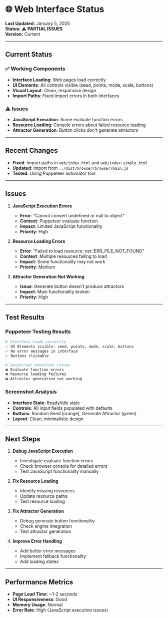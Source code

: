 # 🌐 Web Interface Status

**Last Updated:** January 5, 2025  
**Status:** ⚠️ **PARTIAL ISSUES**  
**Version:** Current

---

## Current Status

### ✅ **Working Components**
- **Interface Loading**: Web pages load correctly
- **UI Elements**: All controls visible (seed, points, mode, scale, buttons)
- **Visual Layout**: Clean, responsive design
- **Import Paths**: Fixed import errors in both interfaces

### ⚠️ **Issues**
- **JavaScript Execution**: Some evaluate function errors
- **Resource Loading**: Console errors about failed resource loading
- **Attractor Generation**: Button clicks don't generate attractors

---

## Recent Changes

- **Fixed**: Import paths in `web/index.html` and `web/index-simple.html`
- **Updated**: Import from `../dist/browser/browser/main.js`
- **Tested**: Using Puppeteer automator tool

---

## Issues

1. **JavaScript Execution Errors**
   - **Error**: "Cannot convert undefined or null to object"
   - **Context**: Puppeteer evaluate function
   - **Impact**: Limited JavaScript functionality
   - **Priority**: High

2. **Resource Loading Errors**
   - **Error**: "Failed to load resource: net::ERR_FILE_NOT_FOUND"
   - **Context**: Multiple resources failing to load
   - **Impact**: Some functionality may not work
   - **Priority**: Medium

3. **Attractor Generation Not Working**
   - **Issue**: Generate button doesn't produce attractors
   - **Impact**: Main functionality broken
   - **Priority**: High

---

## Test Results

### **Puppeteer Testing Results**
```bash
# Interface loads correctly
✅ UI Elements visible: seed, points, mode, scale, buttons
✅ No error messages in interface
✅ Buttons clickable

# JavaScript execution issues
❌ Evaluate function errors
❌ Resource loading failures
❌ Attractor generation not working
```

### **Screenshot Analysis**
- **Interface State**: Ready/idle state
- **Controls**: All input fields populated with defaults
- **Buttons**: Random Seed (orange), Generate Attractor (green)
- **Layout**: Clean, minimalistic design

---

## Next Steps

1. **Debug JavaScript Execution**
   - Investigate evaluate function errors
   - Check browser console for detailed errors
   - Test JavaScript functionality manually

2. **Fix Resource Loading**
   - Identify missing resources
   - Update resource paths
   - Test resource loading

3. **Fix Attractor Generation**
   - Debug generate button functionality
   - Check engine integration
   - Test attractor generation

4. **Improve Error Handling**
   - Add better error messages
   - Implement fallback functionality
   - Add loading states

---

## Performance Metrics

- **Page Load Time**: ~1-2 seconds
- **UI Responsiveness**: Good
- **Memory Usage**: Normal
- **Error Rate**: High (JavaScript execution issues)

